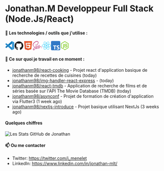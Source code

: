 # Jonathan.M Developpeur Full Stack (Node.Js/React)

#### 🔨 Les technologies / outils que j'utilise :

<div style="display: flex; margin-right: 20px;">
    <img width="30px" alt="logo visual studio code" src="./images/vscode-original.svg" />
    <img width="30px" alt="logo GitHub" src="./images/github-original.svg" />
    <img width="30px" alt="logo HTML5" src="./images/html5-original.svg" />
    <img width="30px" alt="logo SASS" src="./images/sass-original.svg" />
    <img width="30px" alt="logo React" src="./images/react-original.svg" />
    <img width="30px" alt="logo TypeScript" src="./images/typescript-original.svg" />
    <img width="30px" alt="logo node js" src="./images/nodejs-original.svg" />
</div>

#### 👷 Ce sur quoi je travail en ce moment :


- [jonathanm98/react-cooking](https://github.com/jonathanm98/react-cooking) - Projet react d&#39;application basique de recherche de recettes de cuisines  (today)
- [jonathanm98/img-handler-react-express](https://github.com/jonathanm98/img-handler-react-express) -  (today)
- [jonathanm98/react-tmdb](https://github.com/jonathanm98/react-tmdb) - Application de recherche de films et de séries basée sur l&#39;API The Movie Database (TMDB) (today)
- [jonathanm98/asynconf](https://github.com/jonathanm98/asynconf) - Projet de formation de création d&#39;application via Flutter3 (1 week ago)
- [jonathanm98/nextjs-introduce](https://github.com/jonathanm98/nextjs-introduce) - Projet basique utilisant NextJs (3 weeks ago)

#### Quelques chiffres 
![Les Stats GitHub de Jonathan](https://github-readme-stats.vercel.app/api?username=jonathanm98)

#### 📫 Ou me contacter

- Twitter: https://twitter.com/j_menelet
- LinkedIn: https://www.linkedin.com/in/jonathan-mlt/